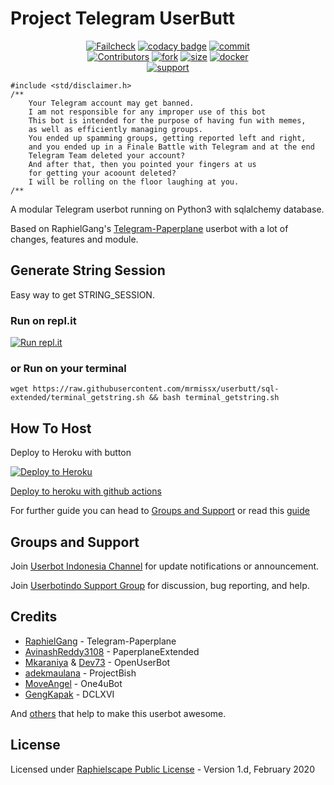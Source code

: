 # Project Telegram UserButt

<p align="center">
    <a href="https://github.com/mrmissx/UserButt/actions?query=workflow%3AFailCheck" > <img src="https://img.shields.io/github/workflow/status/mrmissx/userbutt/FailCheck/sql-extended?style=for-the-badge&logo=github-actions&logoColor=white" alt="Failcheck" /></a>
    <a href="https://www.codacy.com/manual/mrmissx/UserButt?utm_source=github.com&utm_medium=referral&utm_content=mrmissx/UserButt&utm_campaign=Badge_Grade"><img src="https://img.shields.io/codacy/grade/c460544d68334a51b84c83ce8d3a1e98?style=for-the-badge&logo=codacy" alt="codacy badge" /></a>
    <a href="https://github.com/mrmissx/UserButt/commits/sql-extended"><img src="https://img.shields.io/github/last-commit/mrmissx/userbutt/sql-extended?style=for-the-badge&logo=github" alt="commit" /></a></br>
    <a href="https://github.com/mrmissx/UserButt/graphs/contributors"><img src="https://img.shields.io/github/contributors-anon/mrmissx/userbutt?style=for-the-badge&logo=github" alt="Contributors" /></a>
    <a href="https://github.com/mrmissx/UserButt/network/members"><img src="https://img.shields.io/github/forks/mrmissx/Userbutt?label=Fork&style=for-the-badge&logo=github" alt="fork" /></a>
    <a href="https://github.com/mrmissx/UserButt"><img src="https://img.shields.io/github/repo-size/mrmissx/userbutt?style=for-the-badge&logo=github" alt="size" /></a>
    <a href="https://hub.docker.com/r/mrmiss/userbutt"> <img src="https://img.shields.io/docker/image-size/mrmiss/userbutt/latest?color=red&label=Docker%20Size&style=for-the-badge&logo=docker&logoColor=white" alt="docker" /></a></br>
    <a href="https://t.me/userbotindo"> <img src="https://img.shields.io/badge/telegram-Support_Group-blue?style=social&logo=telegram" alt="support" /></a>
</p>

```
#include <std/disclaimer.h>
/**
    Your Telegram account may get banned.
    I am not responsible for any improper use of this bot
    This bot is intended for the purpose of having fun with memes,
    as well as efficiently managing groups.
    You ended up spamming groups, getting reported left and right,
    and you ended up in a Finale Battle with Telegram and at the end
    Telegram Team deleted your account?
    And after that, then you pointed your fingers at us
    for getting your acoount deleted?
    I will be rolling on the floor laughing at you.
/**
```

A modular Telegram userbot running on Python3 with sqlalchemy database.

Based on RaphielGang's [Telegram-Paperplane](https://github.com/RaphielGang/Telegram-Paperplane) userbot with a lot of changes, features and module.

## Generate String Session

Easy way to get STRING_SESSION.

### Run on repl.it

[![Run repl.it](https://img.shields.io/badge/run-string__session.py-blue?style=for-the-badge&logo=repl.it)](https://replit.com/@KeselekPermen/UserButt)

### or Run on your terminal

```
wget https://raw.githubusercontent.com/mrmissx/userbutt/sql-extended/terminal_getstring.sh && bash terminal_getstring.sh
```

## How To Host

Deploy to Heroku with button

<p><a href="https://heroku.com/deploy?template=https://github.com/amanrajput2001/UserButt"> <img src="https://www.herokucdn.com/deploy/button.svg" alt="Deploy to Heroku" target="_blank" /></a></p>

[Deploy to heroku with github actions](https://github.com/mrmissx/UserButt/blob/sql-extended/helper.md)

For further guide you can head to [Groups and Support](https://github.com/mrmissx/UserButt#Groups-and-support) or read this [guide](https://telegra.ph/Host-a-Telegram-Userbot-05-07)

## Groups and Support

Join [Userbot Indonesia Channel](https://t.me/userbotindocloud) for update notifications or announcement.

Join [Userbotindo Support Group](https://t.me/userbotindo) for discussion, bug reporting, and help.

## Credits

* [RaphielGang](https://github.com/RaphielGang) - Telegram-Paperplane
* [AvinashReddy3108](https://github.com/AvinashReddy3108) - PaperplaneExtended
* [Mkaraniya](https://github.com/mkaraniya) & [Dev73](https://github.com/Devp73) - OpenUserBot
* [adekmaulana](https://github.com/adekmaulana) - ProjectBish
* [MoveAngel](https://github.com/MoveAngel) - One4uBot
* [GengKapak](https://github.com/GengKapak) - DCLXVI

And [others](https://github.com/mrmissx/UserButt/graphs/contributors) that help to make this userbot awesome.

## License

Licensed under [Raphielscape Public License](https://github.com/mrmissx/UserButt/blob/sql-extended/LICENSE) - Version 1.d, February 2020

